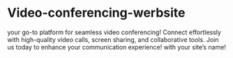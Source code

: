 # Video-conferencing-werbsite
your go-to platform for seamless video conferencing! Connect effortlessly with high-quality video calls, screen sharing, and collaborative tools. Join us today to enhance your communication experience!   with your site’s name!
